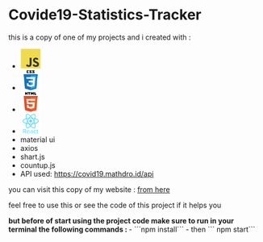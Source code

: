 # Covide19-Statistics-Tracker

this is a copy of  one of my projects and i created with :

- <img src="https://raw.githubusercontent.com/devicons/devicon/master/icons/javascript/javascript-original.svg" alt="javascript" width="40" height="40" style="max-width:100%;"> 
- <img src="https://raw.githubusercontent.com/devicons/devicon/master/icons/css3/css3-original-wordmark.svg" alt="css3" width="40" height="40" style="max-width:100%;">
- <img src="https://raw.githubusercontent.com/devicons/devicon/master/icons/html5/html5-original-wordmark.svg" alt="html5" width="40" height="40" style="max-width:100%;">
- <img src="https://raw.githubusercontent.com/devicons/devicon/master/icons/react/react-original-wordmark.svg" alt="html5" width="40" height="40" style="max-width:100%;">
- material ui
- axios 
- shart.js
- countup.js
- API used: https://covid19.mathdro.id/api

you can visit this copy of my website  :  <a href="https://agency-website-indol.vercel.app/" >from here</a>

feel free to use this or see the code of this project if it helps you

<strong>
  but before of start using the project code make sure to run in your terminal the following commands : 
</strong>
-  ```npm install```
- then  ``` npm start```
